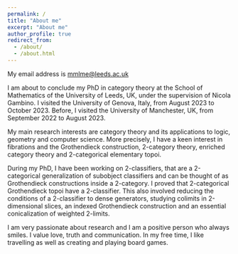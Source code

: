 ```yaml
---
permalink: /
title: "About me"
excerpt: "About me"
author_profile: true
redirect_from: 
  - /about/
  - /about.html
---
```


My email address is mmlme@leeds.ac.uk

I am about to conclude my PhD in category theory at the School of Mathematics of the University of Leeds, UK, under the supervision of Nicola Gambino. I visited the University of Genova, Italy, from August 2023 to October 2023. Before, I visited the University of Manchester, UK, from September 2022 to August 2023.

My main research interests are category theory and its applications to logic, geometry and computer science. More precisely, I have a keen interest in fibrations and the Grothendieck construction, 2-category theory, enriched category theory and 2-categorical elementary topoi.

During my PhD, I have been working on 2-classifiers, that are a 2-categorical generalization of subobject classifiers and can be thought of as Grothendieck constructions inside a 2-category. I proved that 2-categorical Grothendieck topoi have a 2-classifier. This also involved reducing the conditions of a 2-classifier to dense generators, studying colimits in 2-dimensional slices, an indexed Grothendieck construction and an essential conicalization of weighted 2-limits.

I am very passionate about research and I am a positive person who always smiles. I value love, truth and communication. In my free time, I like travelling as well as creating and playing board games.
